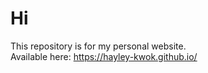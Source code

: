 # Hi
This repository is for my personal website. <br>
Available here: https://hayley-kwok.github.io/
